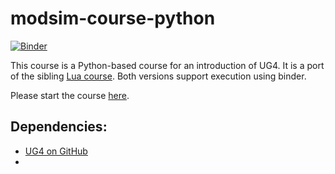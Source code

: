# modsim-course-python
[![Binder](https://mybinder.org/badge_logo.svg)](https://mybinder.org/v2/gh/UG4/modsim-course-python/HEAD)

This course is a Python-based course for an introduction of UG4. It is a port of the sibling [Lua course](http://github.com/UG4/modsim-course-lua). Both versions support execution using binder.

Please start the course [here](index.ipynb).


## Dependencies:
* [UG4 on GitHub](http://github.com/UG4)
* 
